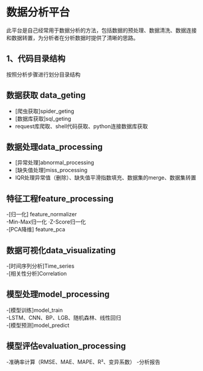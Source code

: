 # 数据分析平台
此平台是自己经常用于数据分析的方法，包括数据的预处理、数据清洗、数据连接和数据转置，为分析者在分析数据时提供了清晰的思路。
## 1、代码目录结构
按照分析步骤进行划分目录结构
## 数据获取 data_geting
- [爬虫获取]spider_geting<br>
- [数据库获取]sql_geting<br>
- request库爬取、shell代码获取、python连接数据库获取
## 数据处理data_processing
- [异常处理]abnormal_processing<br>
- [缺失值处理]miss_processing<br>
- IQR处理异常值（删除）、缺失值平滑指数填充、数据集的merge、数据集转置
## 特征工程feature_processing
-[归一化] feature_normalizer<br>
-‌Min-Max归一化 ·‌Z-Score归一化<br>
-[PCA降维] feature_pca<br>
## 数据可视化data_visualizating
-[时间序列分析]Time_series<br>
-[相关性分析]Correlation<br>
## 模型处理model_processing
-[模型训练]model_train<br>
-LSTM、CNN、BP、LGB、随机森林、线性回归<br>
-[模型预测]model_predict<br>
## 模型评估evaluation_processing
-准确率计算（RMSE、MAE、MAPE、R²、变异系数）
-分析报告

